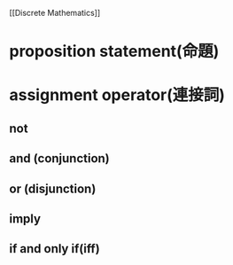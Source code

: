 [[Discrete Mathematics]]  

# proposition statement(命題)




# assignment operator(連接詞)
## not

## and (conjunction)

## or (disjunction)



## imply

## if and only if(iff)
